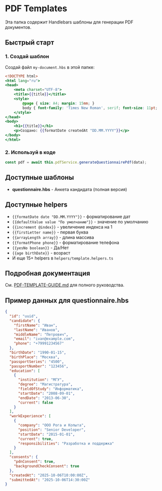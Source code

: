 # PDF Templates

Эта папка содержит Handlebars шаблоны для генерации PDF документов.

## Быстрый старт

### 1. Создай шаблон

Создай файл `my-document.hbs` в этой папке:

```handlebars
<!DOCTYPE html>
<html lang="ru">
<head>
    <meta charset="UTF-8">
    <title>{{title}}</title>
    <style>
        @page { size: A4; margin: 15mm; }
        body { font-family: 'Times New Roman', serif; font-size: 11pt; }
    </style>
</head>
<body>
    <h1>{{title}}</h1>
    <p>Создано: {{formatDate createdAt "DD.MM.YYYY"}}</p>
</body>
</html>
```

### 2. Используй в коде

```typescript
const pdf = await this.pdfService.generateQuestionnairePdf(data);
```

## Доступные шаблоны

- **questionnaire.hbs** - Анкета кандидата (полная версия)

## Доступные helpers

- `{{formatDate date "DD.MM.YYYY"}}` - форматирование дат
- `{{defaultValue value "По умолчанию"}}` - значение по умолчанию
- `{{increment @index}}` - увеличение индекса на 1
- `{{firstLetter name}}` - первая буква
- `{{arrayLength array}}` - длина массива
- `{{formatPhone phone}}` - форматирование телефона
- `{{yesNo boolean}}` - Да/Нет
- `{{age birthDate}}` - возраст
- И еще 15+ helpers в `helpers/template.helpers.ts`

## Подробная документация

См. [PDF-TEMPLATE-GUIDE.md](../PDF-TEMPLATE-GUIDE.md) для полного руководства.

## Пример данных для questionnaire.hbs

```json
{
  "id": "uuid",
  "candidate": {
    "firstName": "Иван",
    "lastName": "Иванов",
    "middleName": "Петрович",
    "email": "ivan@example.com",
    "phone": "+79991234567"
  },
  "birthDate": "1990-01-15",
  "birthPlace": "Москва",
  "passportSeries": "4500",
  "passportNumber": "123456",
  "education": [
    {
      "institution": "МГУ",
      "degree": "Магистратура",
      "fieldOfStudy": "Информатика",
      "startDate": "2008-09-01",
      "endDate": "2013-06-30",
      "current": false
    }
  ],
  "workExperience": [
    {
      "company": "ООО Рога и Копыта",
      "position": "Senior Developer",
      "startDate": "2015-01-01",
      "current": true,
      "responsibilities": "Разработка и поддержка"
    }
  ],
  "consents": {
    "pdnConsent": true,
    "backgroundCheckConsent": true
  },
  "createdAt": "2025-10-06T10:00:00Z",
  "submittedAt": "2025-10-06T14:30:00Z"
}
```
